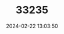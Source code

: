 ---
title: "33235"
category: "Madhuca betis"
draft: false
date: 2024-02-22 13:03:50
languages:
  Pangasinan: ["Bakaiau"]
  Bikol: ["Baniti", "Banitis", "Betis"]
  Indonesian: ["Banitis", "Lotoo Tulu", "Puntik"]
  Pampanga; Kapampangan: ["Betis"]
  Tagalog: ["Betis", "Betis-lalaki"]
  Philippine (Other): ["Manilig", "Pappagai", "Pappagan", "Piañgan"]
  Iloko: ["Piañga"]
---